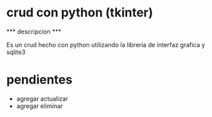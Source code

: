 # crud con python (tkinter)

*** descripcion ***

Es un crud hecho con python utilizando la libreria de interfaz grafica y sqlite3
# pendientes 
- agregar actualizar
- agregar eliminar